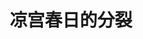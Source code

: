---
logo: images/novel/凉宫春日的分裂.jpg
title: 凉宫春日的分裂
subTitle: 《凉宫春日系列》轻小说的第八部，单行本于2006年5月1日出版

category: 正传小说

hasResource: true
downloadList:
  - intro: epub中文
    size: 2.8MB
    link: https://pan.baidu.com/s/1Z4AQR0aP1Jfvr8UibRXLkA
  - intro: epub日文
    size: 290KB
    link: https://pan.baidu.com/s/1Z4AQR0aP1Jfvr8UibRXLkA
  - intro: txt中文
    size: 412KB
    link: https://pan.baidu.com/s/1Z4AQR0aP1Jfvr8UibRXLkA
  - intro: txt日文
    size: 1.64MB
    link: https://pan.baidu.com/s/1Z4AQR0aP1Jfvr8UibRXLkA
  - intro: pdf中文
    size: 5.3MB
    link: https://pan.baidu.com/s/1Z4AQR0aP1Jfvr8UibRXLkA
  - intro: pdf英版1
    size: 2.2MB
    link: https://pan.baidu.com/s/1Z4AQR0aP1Jfvr8UibRXLkA
  - intro: pdf英版2
    size: 5.3MB
    link: https://pan.baidu.com/s/1Z4AQR0aP1Jfvr8UibRXLkA
  - intro: mobi中文
    size: 3.1MB
    link: https://pan.baidu.com/s/1Z4AQR0aP1Jfvr8UibRXLkA
  - intro: mobi日文
    size: 408KB
    link: https://pan.baidu.com/s/1Z4AQR0aP1Jfvr8UibRXLkA
  - intro: jpg日文
    size: 45.7MB
    link: https://pan.baidu.com/s/1Z4AQR0aP1Jfvr8UibRXLkA
  - intro: 云盘 提取码:y7hb
    size: 
    link: https://pan.baidu.com/s/1Z4AQR0aP1Jfvr8UibRXLkA

downloadContent: |
  《凉宫春日的分裂》是由日本小说家谷川流撰写、插画师伊东杂音负责插画的《凉宫春日系列》轻小说的第九部，于2007年4月1日出版。剧情发展分为α、β的两个世界，与SOS团相对应的伪SOS团已全员到齐。<br><br>
  该作未被动画化。<br><br>
  PS：pdf英版1和pdf英版2内容相同，仅排版，大小上有不同。<br>
  如果你拥有该资源的其他版本，也可向我们提交反馈。
---